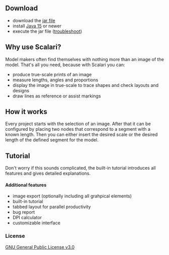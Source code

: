 ## Download
- download the [jar file](Scalari.jar)
- install [Java 15](https://www.oracle.com/java/technologies/javase-jdk15-downloads.html) or newer
- execute the jar file ([troubleshoot](https://thegeekpage.com/unable-to-run-jar-files-in-windows-10-heres-the-solution/))

## Why use Scalari?
Model makers often find themselves with nothing more than an image of the model.
That's all you need, because with Scalari you can:
- produce true-scale prints of an image
- measure lengths, angles and proportions
- display the image in true-scale to trace shapes and check layouts and designs
- draw lines as reference or assist markings

## How it works
Every project starts with the selection of an image. After that it can be configured by placing two nodes that correspond to a segment with a known length.
Then you can either insert the desired scale or the desired length of the defined segment for the model.

## Tutorial
Don't worry if this sounds complicated, the built-in tutorial introduces all features and gives detailed explanations.

#### Additional features
- image export (optionally including all grahpical elements)
- built-in tutorial
- tabbed layout for parallel productivity
- bug report
- DPI calculator
- customizable interface

### License
[GNU General Public License v3.0](LICENSE)
